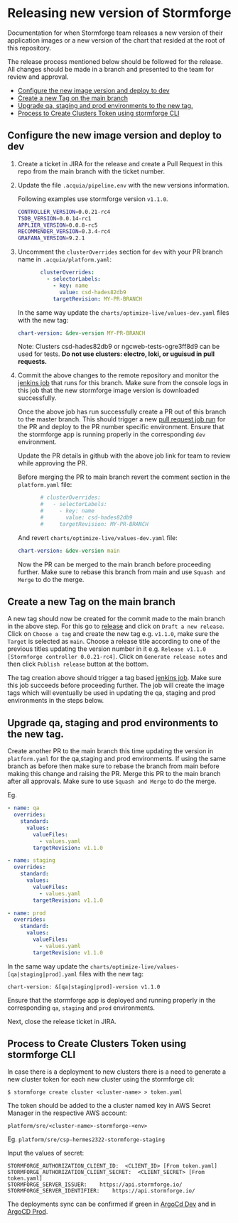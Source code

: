 # Releasing new version of Stormforge

Documentation for when Stormforge team releases a new version of their application images
or a new version of the chart that resided at the root of this repository.

The release process mentioned below should be followed for the release.
All changes should be made in a branch and presented to the team for review and approval.


  - [Configure the new image version and deploy to dev](#configure-the-new-image-version-and-deploy-to-dev)
  - [Create a new Tag on the main branch](#create-a-new-tag-on-the-main-branch)
  - [Upgrade qa, staging and prod environments to the new tag.](#upgrade-qa-staging-and-prod-environments-to-the-new-tag)
  - [Process to Create Clusters Token using stormforge CLI](#process-to-create-clusters-token-using-stormforge-cli)


## Configure the new image version and deploy to dev

1. Create a ticket in JIRA for the release and create a Pull Request
   in this repo from the main branch with the ticket number.

2. Update the file `.acquia/pipeline.env` with the new versions information.
   
   Following examples use stormforge version `v1.1.0`.

   ```bash
   CONTROLLER_VERSION=0.0.21-rc4
   TSDB_VERSION=0.0.14-rc1
   APPLIER_VERSION=0.0.8-rc5
   RECOMMENDER_VERSION=0.3.4-rc4
   GRAFANA_VERSION=9.2.1
   ```

3. Uncomment the `clusterOverrides` section for `dev` with your PR branch name in `.acquia/platform.yaml`:

   ```yaml
          clusterOverrides:
            - selectorLabels:
              - key: name
                value: csd-hades82db9
              targetRevision: MY-PR-BRANCH
   ```
   
   In the same way update the `charts/optimize-live/values-dev.yaml`
   files with the new tag:
      
   ```yaml                                                                                                                                                           
   chart-version: &dev-version MY-PR-BRANCH
   ```
   
   Note: Clusters csd-hades82db9 or ngcweb-tests-ogre3ff8d9 can be used for tests.
   **Do not use clusters: electro, loki, or uguisud in pull requests.**
   
4. Commit the above changes to the remote repository and monitor the [jenkins job](https://core.cloudbees.ais.acquia.io/devops-pipeline-2-jenkins/job/DEVOPS-sre-stormforge-PIPELINE)
   that runs for this branch. Make sure from the console logs in this job that the new stormforge image
   version is downloaded successfully.
   
   Once the above job has run successfully create a PR out of this branch to the master branch. This 
   should trigger a new [pull request job run](https://core.cloudbees.ais.acquia.io/devops-pipeline-2-jenkins/job/DEVOPS-sre-stormforge-PIPELINE/view/change-requests/) 
   for the PR and deploy to the PR number specific environment. Ensure that the stormforge app is running properly in the corresponding `dev` environment. 

   Update the PR details in github with the above job link for team to review while approving the PR.
   
   Before merging the PR to main branch revert the comment section in the `platform.yaml` file:


   ```yaml
          # clusterOverrides:
          #   - selectorLabels:
          #     - key: name
          #       value: csd-hades82db9
          #     targetRevision: MY-PR-BRANCH
   ```

   And revert `charts/optimize-live/values-dev.yaml` file:

   ```yaml                                                                                                                                                           
   chart-version: &dev-version main
   ```

   Now the PR can be merged to the main branch before proceeding further. Make sure to rebase this branch from main and use 
   `Squash and Merge` to do the merge.

## Create a new Tag on the main branch

A new tag should now be created for the commit made to the main branch in the above step. For this
go to [release](https://github.com/acquia/sre-stormforge/releases) and click on `Draft a new release`.
Click on `Choose a tag` and create the new tag e.g. `v1.1.0`, make sure the `Target` is selected as 
`main`. Choose a release title according to one of the previous titles updating the version number
in it e.g. `Release v1.1.0 [Stormforge controller 0.0.21-rc4]`. Click on `Generate release notes` and then click `Publish release` button
at the bottom.

The tag creation above should trigger a tag based [jenkins job](https://core.cloudbees.ais.acquia.io/devops-pipeline-2-jenkins/job/DEVOPS-sre-stormforge-PIPELINE/view/tags/). 
Make sure this job succeeds before proceeding further. The job will create the image tags which will
eventually be used in updating the qa, staging and prod environments in the steps below.

## Upgrade qa, staging and prod environments to the new tag.

Create another PR to the main branch this time updating the version in `platform.yaml` for the qa,staging and prod environments. If
using the same branch as before then make sure to rebase the branch from main before making this change and raising the
PR. Merge this PR to the main branch after all approvals. Make sure to use `Squash and Merge` to do the merge.

Eg.

   ```yaml
   - name: qa
     overrides:
       standard:
         values:
           valueFiles:
             - values.yaml
           targetRevision: v1.1.0
   ```

   ```yaml
   - name: staging
     overrides:
       standard:
         values:
           valueFiles:
             - values.yaml
           targetRevision: v1.1.0
   ```   

   ```yaml
   - name: prod
     overrides:
       standard:
         values:
           valueFiles:
             - values.yaml
           targetRevision: v1.1.0
   ```

In the same way update the `charts/optimize-live/values-[qa|staging|prod].yaml` files with the new tag:

   ```
   chart-version: &[qa|staging|prod]-version v1.1.0 

   ```

Ensure that the stormforge app is deployed and running properly in the corresponding `qa`, `staging` and `prod` environments. 

Next, close the release ticket in JIRA.

## Process to Create Clusters Token using stormforge CLI

In case there is a deployment to new clusters there is a need to
generate a new cluster token for each new cluster using the stormforge cli:

   ```
   $ stormforge create cluster <cluster-name> > token.yaml
   ```

The token should be added to the a cluster named key in AWS Secret Manager
in the respective AWS account:
    
   ```
   platform/sre/<cluster-name>-stormforge-<env>
   ```

Eg. `platform/sre/csp-hermes2322-stormforge-staging`


Input the values of secret:

   ```
   STORMFORGE_AUTHORIZATION_CLIENT_ID:	<CLIENT_ID> [From token.yaml]
   STORMFORGE_AUTHORIZATION_CLIENT_SECRET:	<CLIENT_SECRET> [From token.yaml]
   STORMFORGE_SERVER_ISSUER:	https://api.stormforge.io/
   STORMFORGE_SERVER_IDENTIFIER:	https://api.stormforge.io/
   ```

The deployments sync can be confirmed if green in 
[ArgoCd Dev](https://argocd.dev.cloudservices.acquia.io/applications/?labels=app%253Dstormforge)
and in [ArgoCD Prod](https://argocd.cloudservices.acquia.io/applications/?labels=app%253Dstormforge).
